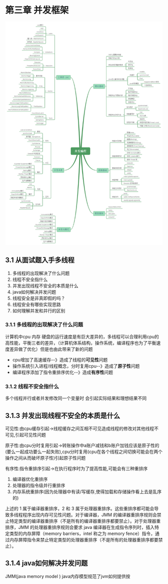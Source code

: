 # 第三章 并发框架

![concurrentoverview](.\resource\concurrentoverview.png)

## 3.1 从面试题入手多线程

1. 多线程的出现解决了什么问题
2. 线程不安全指什么
3. 并发出现线程不安全的本质是什么
4. java如何解决并发问题
5. 线程安全是非真即假的吗？
6. 线程安全有哪些实现思路
7. 如何理解并发和并行的区别

### 3.1.1 多线程的出现解决了什么问题

计算机中cpu  内存 硬盘的运行速度是有巨大差异的，多线程可以合理利用cpu的高性能，平衡三者的差异，（计算机体系结构，操作系统，编译程序也为了平衡速度差异做了优化）但是也由此带来了新的问题

+ cpu增加了高速缓存--》造成了线程的**可见性**问题
+ 操作系统引入进程/线程概念，分时复用cpu--》造成了**原子性**问题
+ 编译程序添加了指令重排序优化--》造成**有序性**问题

### 3.1.2 线程不安全指什么

多个线程并行或者并发修改同一个变量时 会引起实际结果和理想结果不同

## 3.1.3 并发出现线程不安全的本质是什么

可见性:由cpu缓存引起->线程缓存之间互相不可见造成线程的修改对其他线程不可见,引起可见性问题

原子性:由cpu分时复用引起->转账操作中a账户减钱和b账户加钱应该是原子性的(要么一起成功要么一起失败),cpu分时复用(cpu在各个线程之间切换可能会在两个操作之间从而破坏原子性)引起原子性问题

有序性:指令重排序引起->在执行程序时为了提高性能,可能会有三种重排序

1. 编译器优化重排序
2. 处理器的指令级并行重排序
3. 内存系统重排序(因为处理器中有读/写缓存,使得加载和存储操作看上去是乱序的)

上述的 1 属于编译器重排序，2 和 3 属于处理器重排序。这些重排序都可能会导致多线程程序出现内存可见性问题。对于编译器，JMM 的编译器重排序规则会禁止特定类型的编译器重排序（不是所有的编译器重排序都要禁止）。对于处理器重排序，JMM 的处理器重排序规则会要求 java 编译器在生成指令序列时，插入特定类型的内存屏障（memory barriers，intel 称之为 memory fence）指令，通过内存屏障指令来禁止特定类型的处理器重排序（不是所有的处理器重排序都要禁止）。

## 3.1.4 java如何解决并发问题

JMM(java memory model ) java内存模型规范了jvm如何提供按
